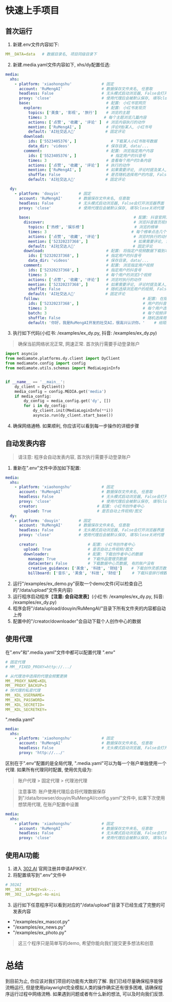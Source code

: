 # 快速上手项目

## 首次运行
1. 新建.env文件内容如下:
```yaml
MM__DATA=data   # 数据目录名, 项目同级目录下
```
2. 新建.media.yaml文件内容如下, xhs/dy配置任选:
```yaml
media:
  xhs:
    - platform: 'xiaohongshu'             # 固定
      account: 'RuMengAI'                 # 数据保存文件夹名, 任意取
      headless: False                     # 无头模式启动浏览器, False会打开浏览器界面
      proxy: 'close'                      # 使用代理后会被默认保存, 填写close关闭代理
      base:                                 # 配置: 小红书官网页
        explore:                            # 配置: 小红书发现页
          topics: ['美食', '影视', '旅行']    # 浏览的主题
          times: 3                         # 每个主题浏览几篇内容
          actions: ['点赞', '收藏', '评论' ]  # 浏览内容执行的动作
          mention: ['RuMengAI', ]           # 评论时@某人, 小红书号
          default: 'AI社交达人🤝'             # 固定评论
        download:
          ids: ['5523405376', ]               # 下载某人小红书账号数据
          data_dir: 'videos'                # 保存目录, data/...
        comment:                            # 配置: 浏览指定用户内容
          ids: ['5523405376', ]               # 指定用户的抖音号
          times: 3                          # 查看每个用户的3条内容
          actions: ['点赞', '收藏', '评论']   # 执行的动作
          mention: ['RuMengAI', ]           # 如果需要评论, 评论时提及某人, 小红书号
          shuffle: False                    # 是否随机选择用户的内容, False则会顺序浏览
          default: 'AI社交达人🤝'             # 固定评论

  dy:
    - platform: 'douyin'        # 固定
      account: 'RuMengAI'       # 数据保存文件夹名, 任意取
      headless: False           # 无头模式启动浏览器, False会打开浏览器界面
      proxy: 'close'            # 使用代理后会被默认保存, 填写close关闭代理
      
      base:                                             # 配置: 抖音官网首页
        discover:                                       # 浏览抖音首页视频
          topics: ['热榜', '娱乐榜']                      # 浏览的榜单
          times: 3                                     # 每个榜单点击几个视频
          actions: ['点赞', '收藏', '评论']               # 浏览时执行的动作
          mention: ['52320237368', ]                    # 如果需要评论, 评论时提及某人, 抖音号
          default: 'AI社交达人🤝'                         # 固定评论
        download:                           # 配置: 将指定户视频数据下载到本地
          ids: ['52320237368', ]            # 指定用户的抖音号
          data_dir: 'videos'                # 保存目录, data/...
        comment:                            # 配置: 浏览指定用户视频
          ids: ['52320237368', ]            # 指定用户的抖音号
          times: 3                          # 每个用户的浏览3个视频
          actions: ['点赞', '收藏', '评论']   # 浏览时执行的动作
          mention: ['52320237368', ]        # 如果需要评论, 评论时提及某人, 抖音号
          shuffle: False                    # 随机选择浏览用户的视频, False则顺序浏览
          default: 'AI社交达人🤝'             # 固定评论
        follow:                                             # 配置: 在指定用户视频评论区私聊
          ids: ['52320237368', ]                            # 用户的抖音号
          times: 3                                          # 每个用户选择3个视频
          batch: 3                                          # 每个视频评论区选择3个好友
          shuffle: False                                    # 随机选择用户的视频, False则顺序浏览
          default: '你好，我是RuMengAI开发的社交AI，很高兴认识你。'    # 给陌生人打招呼时固定回复
```
3. 执行如下代码(小红书: /examples/ex_dy.py, 抖音: /examples/ex_dy.py)
> 确保当前网络状况正常, 网速正常. 首次执行需要手动登录账户 
```python
import asyncio
from mediamate.platforms.dy.client import DyClient
from mediamate.config import config
from mediamate.utils.schemas import MediaLoginInfo


if __name__ == '__main__':
    dy_client = DyClient()
    media_config = config.MEDIA.get('media')
    if media_config:
        dy_config = media_config.get('dy', [])
        for i in dy_config:
            dy_client.init(MediaLoginInfo(**i))
            asyncio.run(dy_client.start_base())
```
4. 确保网络通畅. 如果顺利, 你应该可以看到每一步操作的详细步骤

## 自动发表内容

> 请注意: 程序会自动发表内容, 首次执行需要手动登录账户 

1. 重新在".env"文件中添加如下配置:
```yaml
media:
  xhs:
    - platform: 'xiaohongshu'             # 固定
      account: 'RuMengAI'                 # 数据保存文件夹名, 任意取
      headless: False                     # 无头模式启动浏览器, False会打开浏览器界面
      proxy: 'close'                      # 使用代理后会被默认保存, 填写close关闭代理
      creator:                          # 配置: 小红书创作者中心
        upload: True                    # 是否自动上传视频/图文
  dy:
    - platform: 'douyin'        # 固定
      account: 'RuMengAI'       # 数据保存文件夹名, 任意取
      headless: False           # 无头模式启动浏览器, False会打开浏览器界面
      proxy: 'close'            # 使用代理后会被默认保存, 填写close关闭代理
      
      creator:                      # 配置: 小红书创作者中心
        upload: True                # 是否自动上传视频/图文
        downloader:                 # 配置: 下载创作者中心的数据
          manage: True              # 下载作品管理页数据
          datacenter: False         # 下载数据中心页数据, 有的账户没有
          creative_guidance: ['美食', '科技', '财经']    # 下载创作灵感页数据
          billboard: ['音乐', '美食', '科技', '财经']     # 下载抖音排行榜数据
```
2. 运行"/examples/ex_demo.py"获取一个demo文件(可以检查自己的"/data/upload"文件夹内容)
3. 运行程序启动程序【**注意: 会自动发表**】(小红书: /examples/ex_dy.py, 抖音: /examples/ex_dy.py)
4. 程序会将"/data/upload/douyin/RuMengAI/"目录下所有文件夹的内容都自动上传
5. 配置中的"/creator/downloader"会自动下载个人创作中心的数据

## 使用代理

在".env"和".media.yaml"文件中都可以配置代理
".env"
```yaml
# 固定代理
# MM__FIXED_PROXY=http://.../

# 从代理池中选择的代理会频繁更换
MM__PROXY_NAME=KDL
MM__PROXY_BACKUP=3
# 快代理的私密代理
MM__KDL_USERNAME=
MM__KDL_PASSWORD=
MM__KDL_SECRETID=
MM__KDL_SECRETKEY=
```
".media.yaml"
```yaml
media:
  xhs:
    - platform: 'xiaohongshu'             # 固定
      account: 'RuMengAI'                 # 数据保存文件夹名, 任意取
      headless: False                     # 无头模式启动浏览器, False会打开浏览器界面
      proxy: 'http://.../'                
```
区别在于".env"配置的是全局代理,  ".media.yaml"可以为每一个账户单独使用一个代理. 如果所有代理同时配置, 使用优先级为:
> 账户代理 > 固定代理 > 代理池代理

> 注意事项: 账户使用代理后会将代理数据保存到"/data/browser/douyin/RuMengAI/config.yaml"文件中, 如果下次使用想禁用代理, 在账户配置中设置
```yaml
media:
  xhs:
    - platform: 'xiaohongshu'             # 固定
      account: 'RuMengAI'                 # 数据保存文件夹名, 任意取
      headless: False                     # 无头模式启动浏览器, False会打开浏览器界面
      proxy: 'close'                      # 使用代理后会被默认保存, 填写close关闭代理
```

## 使用AI功能
1. 进入 [302.AI](https://302.ai/) 官网注册并申请APIKEY. 
2. 将配置填写到".env"文件中
```yaml
# 302AI
MM__302__APIKEY=sk-...
MM__302__LLM=gpt-4o-mini
```
3. 运行如下任意程序可以看到对应的"/data/upload"目录下已经生成了完整的可发表内容
- "/examples/ex_mascot.py"
- "/examples/ex_news.py"
- "/examples/ex_photo.py"

> 这三个程序只是简单写的demo, 希望你能向我们提交更多想法和创意

# 总结

到目前为止, 你应该对我们项目的功能有大致的了解. 我们已经尽量确保程序能够流畅运行, 但是使用playwright完全模拟人类的操作确实还有很多困难, 请确保程序运行过程中网络流畅.
如果遇到问题或者有什么新的想法, 可以及时向我们反馈.
